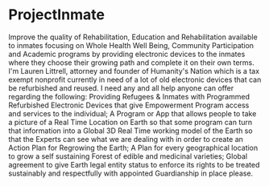 # ProjectInmate
Improve the quality of Rehabilitation, Education and Rehabilitation available to inmates focusing on Whole Health Well Being, Community Participation and Academic programs by providing electronic devices to the inmates where they choose their growing path and complete it on their own terms.
I'm Lauren Littrell, attorney and founder of Humanity's Nation which is a tax exempt nonprofit currently in need of a lot of old electronic devices that can be refurbished and reused.
I need any and all help anyone can offer regarding the following:
Providing Refugees & Inmates with Programmed Refurbished Electronic Devices that give Empowerment Program access and services to the individual;
A Program or App that allows people to take a picture of a Real Time Location on Earth so that some program can turn that information into a Global 3D Real Time working model of the Earth so that the Experts can see what we are dealing with in order to create an Action Plan for Regrowing the Earth;
A Plan for every geographical location to grow a self sustaining Forest of edible and medicinal varieties;
Global agreement to give Earth legal entity status to enforce its rights to be treated sustainably and respectfully with appointed Guardianship in place please.
